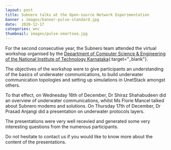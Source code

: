 ```yaml
---
layout: post
title: Subnero talks at the Open-source Network Experimentation
banner : images/banner-pulse-standard.jpg
date:  2020-12-17
categories: wnc
thumbnail: images/pulse-smartsea.jpg
---
```


For the second consecutive year, the Subnero team attended the virtual workshop organised by the [Department of Computer Science & Engineering of the National Institute of Technology Karnataka](https://cse.nitk.ac.in/){:target="_blank"}.

The objectives of the workshop were to give participants an understanding of the basics of underwater communications, to build underwater communication topologies and setting up simulations in UnetStack amongst others.

To that effect, on Wednesday 16th of December, Dr Shiraz Shahabudeen did an overview of underwater communications, whilst Ms Florie Mancel talked about Subnero modems and solutions.
On Thursday 17th of December, Dr Prasad Anjangi did a presentation on underwater protocols layers.

The presentations were very well recevied and generated some very interesting questions from the numerous participants.

Do not hesitate to contact us if you would like to know more about the content of the presentations.
